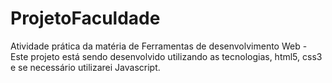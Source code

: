 # ProjetoFaculdade
Atividade prática da matéria de Ferramentas de desenvolvimento Web - Este projeto está sendo desenvolvido utilizando as tecnologias, html5, css3 e se necessário utilizarei Javascript.
